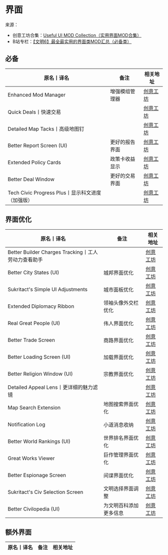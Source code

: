 # 界面

来源：

- 创意工坊合集：[Useful UI MOD Collection（实用界面MOD合集）](https://steamcommunity.com/sharedfiles/filedetails/?id=2268223724)
- B站专栏：[【文明6】最全最实用的界面类MOD汇总（必备类）](https://www.bilibili.com/read/cv12422393)

## 必备

| 原名丨译名                                       | 备注           | 相关地址                                                                      |
| ------------------------------------------------ | -------------- | ----------------------------------------------------------------------------- |
| Enhanced Mod Manager                             | 增强模组管理器 | [创意工坊](https://steamcommunity.com/sharedfiles/filedetails/?id=1601259406) |
| Quick Deals丨快速交易                            |                | [创意工坊](https://steamcommunity.com/sharedfiles/filedetails/?id=2460661464) |
| Detailed Map Tacks丨高级地图钉                   |                | [创意工坊](https://steamcommunity.com/sharedfiles/filedetails/?id=2428969051) |
| Better Report Screen (UI)                        | 更好的报告界面 | [创意工坊](https://steamcommunity.com/sharedfiles/filedetails/?id=1312585482) |
| Extended Policy Cards                            | 政策卡收益显示 | [创意工坊](https://steamcommunity.com/sharedfiles/filedetails/?id=2266952591) |
| Better Deal Window                               | 更好的交易界面 | [创意工坊](https://steamcommunity.com/sharedfiles/filedetails/?id=2066679333) |
| Tech Civic Progress Plus丨显示科文进度（加强版） |                | [创意工坊](https://steamcommunity.com/sharedfiles/filedetails/?id=2604740398) |

## 界面优化

| 原名丨译名                                          | 备注                   | 相关地址                                                                      |
| --------------------------------------------------- | ---------------------- | ----------------------------------------------------------------------------- |
| Better Builder Charges Tracking丨工人劳动力查看助手 |                        | [创意工坊](https://steamcommunity.com/sharedfiles/filedetails/?id=2409116842) |
| Better City States (UI)                             | 城邦界面优化           | [创意工坊](https://steamcommunity.com/sharedfiles/filedetails/?id=2495851756) |
| Sukritact's Simple UI Adjustments                   | 城市面板优化           | [创意工坊](https://steamcommunity.com/sharedfiles/filedetails/?id=939149009)  |
| Extended Diplomacy Ribbon                           | 领袖头像外交栏优化     | [创意工坊](https://steamcommunity.com/sharedfiles/filedetails/?id=1360462633) |
| Real Great People (UI)                              | 伟人界面优化           | [创意工坊](https://steamcommunity.com/sharedfiles/filedetails/?id=900089445)  |
| Better Trade Screen                                 | 商路界面优化           | [创意工坊](https://steamcommunity.com/sharedfiles/filedetails/?id=873246701)  |
| Better Loading Screen (UI)                          | 加载界面优化           | [创意工坊](https://steamcommunity.com/sharedfiles/filedetails/?id=1579019534) |
| Better Religion Window (UI)                         | 宗教界面优化           | [创意工坊](https://steamcommunity.com/sharedfiles/filedetails/?id=2268223724) |
| Detailed Appeal Lens丨更详细的魅力滤镜              |                        | [创意工坊](https://steamcommunity.com/sharedfiles/filedetails/?id=2553831629) |
| Map Search Extension                                | 地图搜索界面优化       | [创意工坊](https://steamcommunity.com/sharedfiles/filedetails/?id=1709115371) |
| Notification Log                                    | 小道消息收纳           | [创意工坊](https://steamcommunity.com/sharedfiles/filedetails/?id=1459493312) |
| Better World Rankings (UI)                          | 世界排名界面优化       | [创意工坊](https://steamcommunity.com/sharedfiles/filedetails/?id=2139486665) |
| Great Works Viewer                                  | 巨作管理界面优化       | [创意工坊](https://steamcommunity.com/sharedfiles/filedetails/?id=1652106496) |
| Better Espionage Screen                             | 间谍界面优化           | [创意工坊](https://steamcommunity.com/sharedfiles/filedetails/?id=872296228)  |
| Sukritact's Civ Selection Screen                    | 文明选择界面调整       | [创意工坊](https://steamcommunity.com/sharedfiles/filedetails/?id=893502507)  |
| Better Civilopedia (UI)                             | 为文明百科添加更多信息 | [创意工坊](https://steamcommunity.com/sharedfiles/filedetails/?id=1341630847) |

## 额外界面

| 原名丨译名 | 备注 | 相关地址 |
| ---------- | ---- | -------- |
